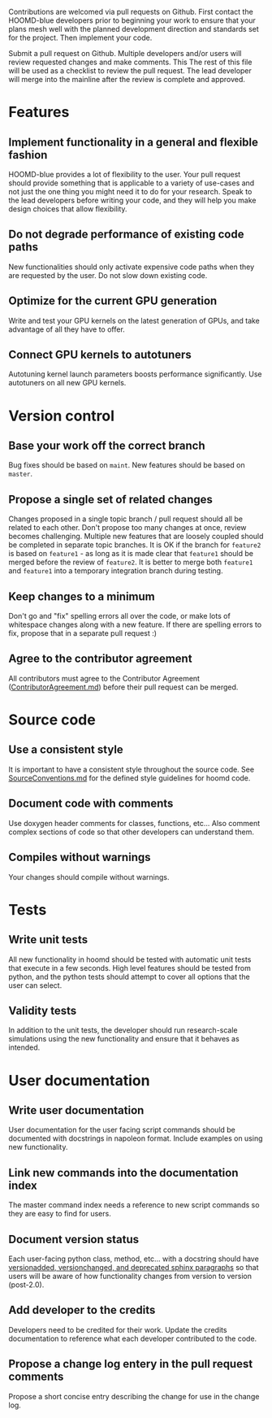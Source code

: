 Contributions are welcomed via pull requests on Github. First contact the HOOMD-blue developers prior to beginning
your work to ensure that your plans mesh well with the planned development direction and standards set for the project.
Then implement your code.

Submit a pull request on Github. Multiple developers and/or users will review requested changes and make comments.
This The rest of this file will be used as a checklist to review the pull request. The lead developer will merge into
the mainline after the review is complete and approved.

# Features

## Implement functionality in a general and flexible fashion

HOOMD-blue provides a lot of flexibility to the user. Your pull request should provide something that is applicable
to a variety of use-cases and not just the one thing you might need it to do for your research. Speak to the lead
developers before writing your code, and they will help you make design choices that allow flexibility.

## Do not degrade performance of existing code paths

New functionalities should only activate expensive code paths when they are requested by the user. Do not slow down
existing code.

## Optimize for the current GPU generation

Write and test your GPU kernels on the latest generation of GPUs, and take advantage of all they have to offer.

## Connect GPU kernels to autotuners

Autotuning kernel launch parameters boosts performance significantly. Use autotuners on all new GPU kernels.

# Version control

## Base your work off the correct branch

Bug fixes should be based on `maint`. New features should be based on `master`.

## Propose a single set of related changes

Changes proposed in a single topic branch / pull request should all be related to each other. Don't propose too
many changes at once, review becomes challenging. Multiple new features that are loosely coupled should be completed
in separate topic branches. It is OK if the branch for `feature2` is based on `feature1` - as long as it is made clear
that `feature1` should be merged before the review of `feature2`. It is better to merge both `feature1` and `feature1`
into a temporary integration branch during testing.

## Keep changes to a minimum

Don't go and "fix" spelling errors all over the code, or make lots of whitespace changes along with a new feature.
If there are spelling errors to fix, propose that in a separate pull request :)

## Agree to the contributor agreement

All contributors must agree to the Contributor Agreement ([ContributorAgreement.md](ContributorAgreement.md)) before their pull request can be merged.

# Source code

## Use a consistent style

It is important to have a consistent style throughout the source code. See [SourceConventions.md](SourceConventions.md)
for the defined style guidelines for hoomd code.

## Document code with comments

Use doxygen header comments for classes, functions, etc... Also comment complex sections of code so that other
developers can understand them.

## Compiles without warnings

Your changes should compile without warnings.

# Tests

## Write unit tests

All new functionality in hoomd should be tested with automatic unit tests that execute in a few seconds. High level
features should be tested from python, and the python tests should attempt to cover all options that the user can
select.

## Validity tests

In addition to the unit tests, the developer should run research-scale simulations using the new functionality and
ensure that it behaves as intended.

# User documentation

## Write user documentation

User documentation for the user facing script commands should be documented with docstrings in napoleon format.
Include examples on using new functionality.

## Link new commands into the documentation index

The master command index needs a reference to new script commands so they are easy to find for users.

## Document version status

Each user-facing python class, method, etc... with a docstring should have [versionadded, versionchanged, and
deprecated sphinx paragraphs](www.sphinx-doc.org/en/stable/markup/para.html) so that users will be aware of
how functionality changes from version to version (post-2.0).

## Add developer to the credits

Developers need to be credited for their work. Update the credits documentation to reference what each developer
contributed to the code.

## Propose a change log entery in the pull request comments

Propose a short concise entry describing the change for use in the change log.
